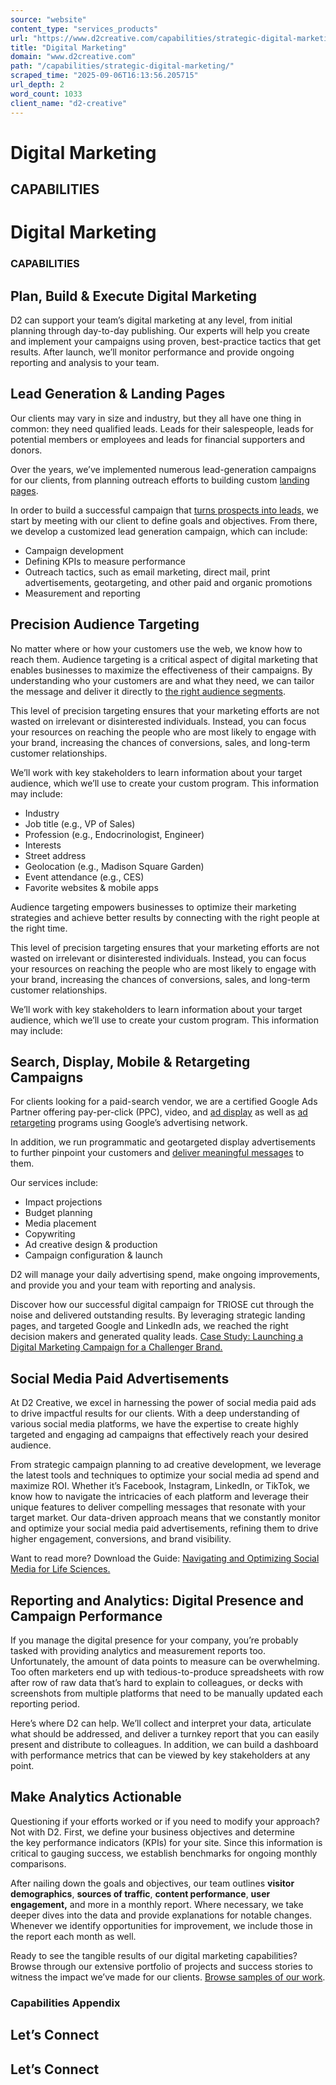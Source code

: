 ```yaml
---
source: "website"
content_type: "services_products"
url: "https://www.d2creative.com/capabilities/strategic-digital-marketing/"
title: "Digital Marketing"
domain: "www.d2creative.com"
path: "/capabilities/strategic-digital-marketing/"
scraped_time: "2025-09-06T16:13:56.205715"
url_depth: 2
word_count: 1033
client_name: "d2-creative"
---
```


# Digital Marketing

## CAPABILITIES

# Digital Marketing

### CAPABILITIES

## Plan, Build & Execute Digital Marketing

D2 can support your team’s digital marketing at any level, from initial planning through day-to-day publishing. Our experts will help you create and implement your campaigns using proven, best-practice tactics that get results. After launch, we’ll monitor performance and provide ongoing reporting and analysis to your team.

## Lead Generation & Landing Pages

Our clients may vary in size and industry, but they all have one thing in common: they need qualified leads. Leads for their salespeople, leads for potential members or employees and leads for financial supporters and donors.

Over the years, we’ve implemented numerous lead-generation campaigns for our clients, from planning outreach efforts to building custom [landing pages](/digital-glossary/landing-pages/).

In order to build a successful campaign that [turns prospects into leads,](/turning-prospects-to-leads/) we start by meeting with our client to define goals and objectives. From there, we develop a customized lead generation campaign, which can include:

*   Campaign development
*   Defining KPIs to measure performance
*   Outreach tactics, such as email marketing, direct mail, print advertisements, geotargeting, and other paid and organic promotions
*   Measurement and reporting

## Precision Audience Targeting

No matter where or how your customers use the web, we know how to reach them. Audience targeting is a critical aspect of digital marketing that enables businesses to maximize the effectiveness of their campaigns. By understanding who your customers are and what they need, we can tailor the message and deliver it directly to [the right audience segments](/target-audience-segmentation/).

This level of precision targeting ensures that your marketing efforts are not wasted on irrelevant or disinterested individuals. Instead, you can focus your resources on reaching the people who are most likely to engage with your brand, increasing the chances of conversions, sales, and long-term customer relationships.

We’ll work with key stakeholders to learn information about your target audience, which we’ll use to create your custom program. This information may include:

*   Industry
*   Job title (e.g., VP of Sales)
*   Profession (e.g., Endocrinologist, Engineer)
*   Interests
*   Street address
*   Geolocation (e.g., Madison Square Garden)
*   Event attendance (e.g., CES)
*   Favorite websites & mobile apps

Audience targeting empowers businesses to optimize their marketing strategies and achieve better results by connecting with the right people at the right time.

This level of precision targeting ensures that your marketing efforts are not wasted on irrelevant or disinterested individuals. Instead, you can focus your resources on reaching the people who are most likely to engage with your brand, increasing the chances of conversions, sales, and long-term customer relationships.

We’ll work with key stakeholders to learn information about your target audience, which we’ll use to create your custom program. This information may include:

## Search, Display, Mobile & Retargeting Campaigns

For clients looking for a paid-search vendor, we are a certified Google Ads Partner offering pay-per-click (PPC), video, and [ad display](/digital-glossary/ad-display/) as well as [ad retargeting](/digital-glossary/ad-retargeting/) programs using Google’s advertising network.

In addition, we run programmatic and geotargeted display advertisements to further pinpoint your customers and [deliver meaningful messages](/capabilities/brand-and-messaging-development/) to them.

Our services include:

*   Impact projections
*   Budget planning
*   Media placement
*   Copywriting
*   Ad creative design & production
*   Campaign configuration & launch

D2 will manage your daily advertising spend, make ongoing improvements, and provide you and your team with reporting and analysis.

Discover how our successful digital campaign for TRIOSE cut through the noise and delivered outstanding results. By leveraging strategic landing pages, and targeted Google and LinkedIn ads, we reached the right decision makers and generated quality leads. [Case Study: Launching a Digital Marketing Campaign for a Challenger Brand.](/our-work/healthcare-logistics-marketing/)

## Social Media Paid Advertisements

At D2 Creative, we excel in harnessing the power of social media paid ads to drive impactful results for our clients. With a deep understanding of various social media platforms, we have the expertise to create highly targeted and engaging ad campaigns that effectively reach your desired audience.

From strategic campaign planning to ad creative development, we leverage the latest tools and techniques to optimize your social media ad spend and maximize ROI. Whether it’s Facebook, Instagram, LinkedIn, or TikTok, we know how to navigate the intricacies of each platform and leverage their unique features to deliver compelling messages that resonate with your target market. Our data-driven approach means that we constantly monitor and optimize your social media paid advertisements, refining them to drive higher engagement, conversions, and brand visibility.

Want to read more? Download the Guide: [Navigating and Optimizing Social Media for Life Sciences.](https://go.d2creative.com/life-science-medical-device-social-media-guide/)

## Reporting and Analytics: Digital Presence and Campaign Performance

If you manage the digital presence for your company, you’re probably tasked with providing analytics and measurement reports too. Unfortunately, the amount of data points to measure can be overwhelming. Too often marketers end up with tedious-to-produce spreadsheets with row after row of raw data that’s hard to explain to colleagues, or decks with screenshots from multiple platforms that need to be manually updated each reporting period.

Here’s where D2 can help. We’ll collect and interpret your data, articulate what should be addressed, and deliver a turnkey report that you can easily present and distribute to colleagues. In addition, we can build a dashboard with performance metrics that can be viewed by key stakeholders at any point.

## Make Analytics Actionable

Questioning if your efforts worked or if you need to modify your approach? Not with D2. First, we define your business objectives and determine the key performance indicators (KPIs) for your site. Since this information is critical to gauging success, we establish benchmarks for ongoing monthly comparisons.

After nailing down the goals and objectives, our team outlines **visitor demographics**, **sources of traffic**, **content performance**, **user engagement,** and more in a monthly report. Where necessary, we take deeper dives into the data and provide explanations for notable changes. Whenever we identify opportunities for improvement, we include those in the report each month as well.

Ready to see the tangible results of our digital marketing capabilities? Browse through our extensive portfolio of projects and success stories to witness the impact we’ve made for our clients. [Browse samples of our work](/our-work/).

### Capabilities Appendix

## Let’s Connect

## Let’s Connect